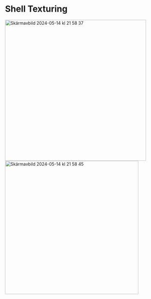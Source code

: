 # Shell Texturing

<img width="464" alt="Skärmavbild 2024-05-14 kl  21 58 37" src="https://github.com/GamerErre/Shell-Texturing/assets/107579396/37557247-876d-4a07-ae6c-a50fc43e91aa">
<img width="439" alt="Skärmavbild 2024-05-14 kl  21 58 45" src="https://github.com/GamerErre/Shell-Texturing/assets/107579396/235bc65f-ee3b-448e-9890-4c0392e97bda">
